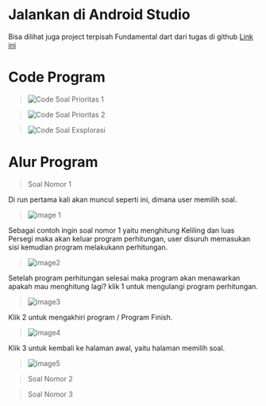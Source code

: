 # Jalankan di Android Studio
Bisa dilihat juga project terpisah Fundamental dart dari tugas di github [Link ini](https://github.com/RizkyFaisalRafi/fundamental_dart)

# Code Program
> ![Code Soal Prioritas 1](https://user-images.githubusercontent.com/87520408/220540610-b18e3ab4-2691-4524-b2e5-c35ad868523a.png)

> ![Code Soal Prioritas 2](https://user-images.githubusercontent.com/87520408/220540662-fa98fad9-3e75-4657-82ad-30716c0b5b03.png)

> ![Code Soal Exsplorasi](https://user-images.githubusercontent.com/87520408/220540771-7037b31e-7c74-4438-b204-66abefa0913a.png)


# Alur Program
> Soal Nomor 1

Di run pertama kali akan muncul seperti ini, dimana user memilih soal.
> ![image 1](https://user-images.githubusercontent.com/87520408/220541415-4b99c491-e0d5-4605-8293-d5232b878aec.jpg)

Sebagai contoh ingin soal nomor 1 yaitu menghitung Keliling dan luas Persegi maka akan keluar program perhitungan, user disuruh memasukan sisi kemudian program melakukann perhitungan.
> ![image2](https://user-images.githubusercontent.com/87520408/220541435-0abd6744-6065-4c4a-ac92-3fd18d393a5f.jpg)

Setelah program perhitungan selesai maka program akan menawarkan apakah mau menghitung lagi? klik 1 untuk mengulangi program perhitungan.
> ![image3](https://user-images.githubusercontent.com/87520408/220541467-91a4eb1c-45ff-4c5c-82e7-dc8a5d5c0581.jpg)

Klik 2 untuk mengakhiri program / Program Finish.
> ![image4](https://user-images.githubusercontent.com/87520408/220541495-ca62e22b-9337-4e7b-b411-74d686cdd999.jpg)

Klik 3 untuk kembali ke halaman awal, yaitu halaman memilih soal.
> ![image5](https://user-images.githubusercontent.com/87520408/220541522-2f6f1b0f-e957-4383-9efc-4f20a33a2b00.jpg)

> Soal Nomor 2



> Soal Nomor 3

